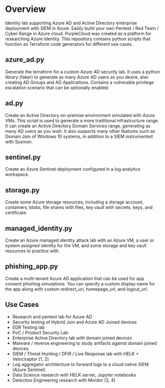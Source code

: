# Overview

Identity lab supporting Azure AD and Active Directory enterprise deployment with SIEM in Azure. Easily build your own Pentest / Red Team / Cyber Range in Azure cloud. PurpleCloud was created as a platform for researching Azure Identity. This repository contains python scripts that function as Terraform code generators for different use cases.

## azure_ad.py
Generate the terraform for a custom Azure AD security lab. It uses a python library (faker) to generate as many Azure AD users as you desire, also creating AD Groups and AD Applications.  Contains a vulnerable privilege escalation scenario that can be optionally enabled.

## ad.py
Create an Active Directory on-premise environment simulated with Azure VMs. This script is used to generate a more traditional infrastructure range. It can create an Active Directory Domain Services range, generating as many AD users as you wish. It also supports many other features such as Domain Join of Windows 10 systems, in addition to a SIEM instrumented with Sysmon.

## sentinel.py
Create an Azure Sentinel deployment configured in a log analytics workspace.

## storage.py
Create some Azure storage resources, including a storage account, containers, blobs, file shares with files, key vault with secrets, keys, and certificate.

## managed_identity.py
Create an Azure managed identity attack lab with an Azure VM, a user or system assigned identity for the VM, and some storage and key vault resources to practice with. 

## phishing_app.py
Create a multi-tenant Azure AD application that can be used for app consent phishing simulations.  You can specify a custom display name for the app along with custom redirect_uri, homepage_url, and logout_url.  

## Use Cases
* Research and pentest lab for Azure AD
* Security testing of Hybrid Join and Azure AD Joined devices
* EDR Testing lab
* PoC / Product Security Lab
* Enterprise Active Directory lab with domain joined devices
* Malware / reverse engineering to study artifacts against domain joined devices
* SIEM / Threat Hunting / DFIR / Live Response lab with HELK + Velociraptor [1, 2]
* Log aggregator architecture to forward logs to a cloud native SIEM (Azure Sentinel)
* Data Science research with HELK server, Jupyter notebooks
* Detection Engineering research with Mordor [3, 4]
